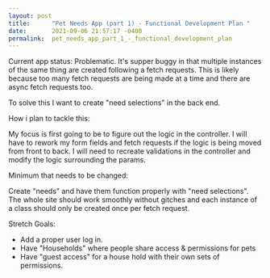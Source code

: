 ```yaml
---
layout: post
title:      "Pet Needs App (part 1) - Functional Development Plan "
date:       2021-09-06 21:57:17 -0400
permalink:  pet_needs_app_part_1_-_functional_development_plan
---
```



Current app status:  Problematic.  It's supper buggy in that multiple instances of the same thing are created following a fetch requests.  This is likely because too many fetch requests are being made at a time and there are async fetch requests too.

To solve this I want to create "need selections" in the back end.

How i plan to tackle this:

My focus is first going to be to figure out the logic in the controller. 
I will have to rework my form fields and fetch requests if the logic is being moved from front to back.  I will need to recreate validations in the controller and modify the logic surrounding the params.

Minimum that needs to be changed:

Create "needs" and have them function properly with "need selections".  The whole site should work smoothly without gitches and each instance of a class should only be created once per fetch request.


Stretch Goals: 

- Add a proper user log in.  
- Have "Households" where people share access & permissions for pets
- Have "guest access" for a house hold with their own sets of permissions.



